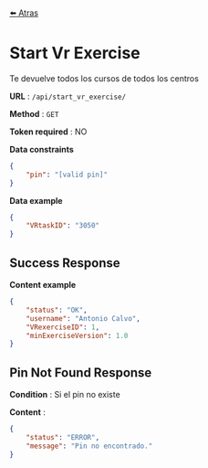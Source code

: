 [:arrow_left: Atras](../documentacion.md)

# Start Vr Exercise

Te devuelve todos los cursos de todos los centros

**URL** : `/api/start_vr_exercise/`

**Method** : `GET`

**Token required** : NO

**Data constraints**

```json
{
    "pin": "[valid pin]"
}
```

**Data example**

```json
{
    "VRtaskID": "3050"
}
```


## Success Response

**Content example**

```json
{
    "status": "OK",
    "username": "Antonio Calvo",
    "VRexerciseID": 1,
    "minExerciseVersion": 1.0
}
```

## Pin Not Found Response

**Condition** : Si el pin no existe

**Content** :

```json
{
    "status": "ERROR",
    "message": "Pin no encontrado."
}
```